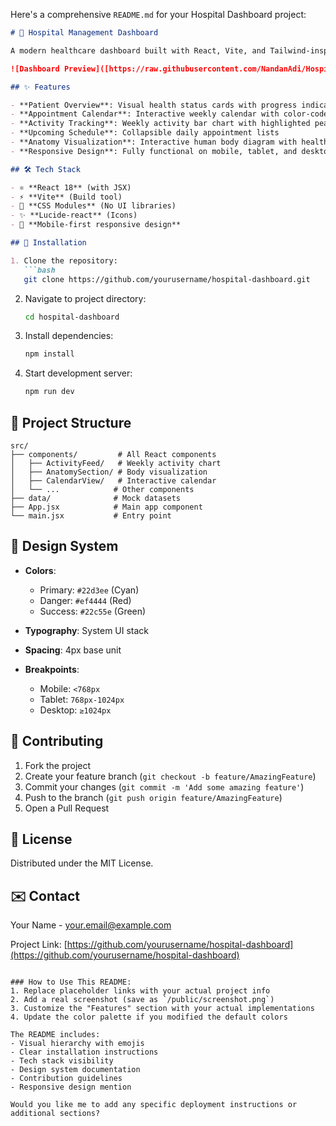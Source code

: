 Here's a comprehensive `README.md` for your Hospital Dashboard project:

```markdown
# 🏥 Hospital Management Dashboard

A modern healthcare dashboard built with React, Vite, and Tailwind-inspired CSS for managing patient appointments, health metrics, and medical activities.

![Dashboard Preview]([https://raw.githubusercontent.com/NandanAdi/Hospital_Dashboard/main/public/image.png])

## ✨ Features

- **Patient Overview**: Visual health status cards with progress indicators
- **Appointment Calendar**: Interactive weekly calendar with color-coded events
- **Activity Tracking**: Weekly activity bar chart with highlighted peak days
- **Upcoming Schedule**: Collapsible daily appointment lists
- **Anatomy Visualization**: Interactive human body diagram with health indicators
- **Responsive Design**: Fully functional on mobile, tablet, and desktop

## 🛠️ Tech Stack

- ⚛️ **React 18** (with JSX)
- ⚡ **Vite** (Build tool)
- 🎨 **CSS Modules** (No UI libraries)
- ✨ **Lucide-react** (Icons)
- 📱 **Mobile-first responsive design**

## 🚀 Installation

1. Clone the repository:
   ```bash
   git clone https://github.com/yourusername/hospital-dashboard.git
   ```
2. Navigate to project directory:
   ```bash
   cd hospital-dashboard
   ```
3. Install dependencies:
   ```bash
   npm install
   ```
4. Start development server:
   ```bash
   npm run dev
   ```

## 📂 Project Structure

```
src/
├── components/         # All React components
│   ├── ActivityFeed/   # Weekly activity chart
│   ├── AnatomySection/ # Body visualization
│   ├── CalendarView/   # Interactive calendar
│   └── ...            # Other components
├── data/              # Mock datasets
├── App.jsx            # Main app component
└── main.jsx           # Entry point
```

## 🎨 Design System

- **Colors**:
  - Primary: `#22d3ee` (Cyan)
  - Danger: `#ef4444` (Red)
  - Success: `#22c55e` (Green)
  
- **Typography**: System UI stack
- **Spacing**: 4px base unit
- **Breakpoints**:
  - Mobile: `<768px`
  - Tablet: `768px-1024px`
  - Desktop: `≥1024px`

## 🤝 Contributing

1. Fork the project
2. Create your feature branch (`git checkout -b feature/AmazingFeature`)
3. Commit your changes (`git commit -m 'Add some amazing feature'`)
4. Push to the branch (`git push origin feature/AmazingFeature`)
5. Open a Pull Request

## 📄 License

Distributed under the MIT License.

## ✉️ Contact

Your Name - your.email@example.com

Project Link: [https://github.com/yourusername/hospital-dashboard](https://github.com/yourusername/hospital-dashboard)
```

### How to Use This README:
1. Replace placeholder links with your actual project info
2. Add a real screenshot (save as `/public/screenshot.png`)
3. Customize the "Features" section with your actual implementations
4. Update the color palette if you modified the default colors

The README includes:
- Visual hierarchy with emojis
- Clear installation instructions
- Tech stack visibility
- Design system documentation
- Contribution guidelines
- Responsive design mention

Would you like me to add any specific deployment instructions or additional sections?
